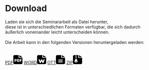 <h1>Download</h1>

Laden sie sich die Seminararbeit als Datei herunter,  
diese ist in unterschiedlichen Formaten verfügbar, die sich dadurch äußerlich voneinander leicht unterscheiden können.  
<br>
Die Arbeit kann in den folgenden Versionen heruntergeladen werden:
<br>
<br>
<br>
<a href="/assets/download/content.pdf" download="seminararbeit.pdf">PDF<img src="/assets/icons/pdf.svg" width="30" height="30"></a>
<a href="/assets/download/content.docx" download="seminararbeit.docx">WORD<img src="/assets/icons/word.svg" width="30" height="30"></a>
<a href="/assets/download/content.ott" download="seminararbeit.ott">OTT<img src="/assets/icons/ott.svg" width="30" height="30"></a>
<a href="/assets/download/content.zip" download="seminararbeit.zip">ZIP<img src="/assets/icons/zip.svg" width="30" height="30"></a>
